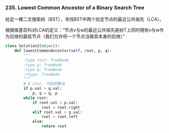 ### 235. Lowest Common Ancestor of a Binary Search Tree 
给定一棵二叉搜索树（BST），寻找BST中两个给定节点的最近公共祖先（LCA）。

根据维基百科对LCA的定义：“节点v与w的最近公共祖先是树T上同时拥有v与w作为后继的最低节点（我们允许将一个节点当做其本身的后继）”


```python
class Solution2(object):
    def lowestCommonAncestor(self, root, p, q):
        """
        :type root: TreeNode
        :type p: TreeNode
        :type q: TreeNode
        :rtype: TreeNode
        """
        # 6 star, 巧妙的解法
        if p.val > q.val:
            p, q = q, p
        while root:
            if root.val < p.val:
                root = root.right
            elif root.val > q.val:
                root = root.left
            else:
                return root


```